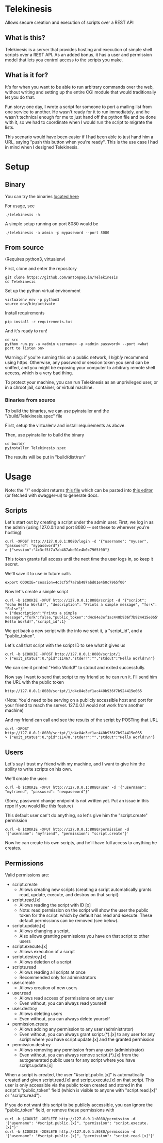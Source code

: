 # Telekinesis
Allows secure creation and execution of scripts over a REST API

## What is this?
Telekinesis is a server that provides hosting and execution of simple shell scripts over a REST API. As an added bonus, it has a user and permission model that lets you control access to the scripts you make.

## What is it for?
It's for when you want to be able to run arbitrary commands over the web, without writing and setting up the entire CGI module that would traditionally let you do that.

Fun story: one day, I wrote a script for someone to port a mailing list from one service to another. He wasn't ready for it to run immediately, and he wasn't technical enough for me to just hand off the python file and be done with it, so we had to coordinate when I would run the script to migrate the lists. 

This scenario would have been easier if I had been able to just hand him a URL, saying "push this button when you're ready". This is the use case I had in mind when I designed Telekinesis.

# Setup
## Binary
You can try the binaries [located here](https://github.com/antonpaquin/Telekinesis/releases/tag/1.0)

For usage, see
```
./telekinesis -h
```

A simple setup running on port 8080 would be
```
./telekinesis -a admin -p mypassword --port 8080
```

## From source
(Requires python3, virtualenv)

First, clone and enter the repository
```
git clone https://github.com/antonpaquin/Telekinesis
cd Telekinesis
```

Set up the python virtual environment
```
virtualenv env -p python3
source env/bin/activate
```

Install requirements
```
pip install -r requirements.txt
```

And it's ready to run!
```
cd src
python run.py -a <admin username> -p <admin password> --port <what port to listen on>
```

Warning: if you're running this on a public network, I *highly* recommend using https. Otherwise, any password or session token you send can be sniffed, and you might be exposing your computer to arbitrary remote shell access, which is a very bad thing.

To protect your machine, you can run Telekinesis as an unprivileged user, or in a chroot jail, container, or virtual machine.

### Binaries from source

To build the binaries, we can use pyinstaller and the "/build/Telekinesis.spec" file

First, setup the virtualenv and install requirements as above.

Then, use pyinstaller to build the binary
```
cd build/
pyinstaller Telekinesis.spec
```
The results will be put in "build/dist/run"

# Usage

Note: the "/" endpoint returns [this file](https://github.com/antonpaquin/Telekinesis/blob/master/src/telekinesis/swaggerfile.json) which can be pasted into [this editor](https://editor.swagger.io/) (or fetched with swagger-ui) to generate docs.

## Scripts
Let's start out by creating a script under the admin user.
First, we log in as the admin (using 127.0.0.1 and port 8080 -- set these to wherever you're hosting)
```
curl -XPOST http://127.0.0.1:8080/login -d '{"username": "myuser", "password": "mypassword"}'
> {"session":"4c3cf5f7a7ab487abd01e4b0c7965f00"}
```
This token grants full access until the next time the user logs in, so keep it secret.

We'll save it to use in future calls
```
export COOKIE="session=4c3cf5f7a7ab487abd01e4b0c7965f00"
```

Now let's create a simple script
```
curl -b $COOKIE -XPUT http://127.0.0.1:8080/script -d '{"script": "echo Hello World!", "description": "Prints a simple message", "fork": "False"}'
> {"description":"Prints a simple message","fork":false,"public_token":"d4c84e3ef1ac440b936f7b924415e065","script":"echo Hello World!","script_id":1}
```
We get back a new script with the info we sent it, a "script_id", and a "public_token".

Let's call that script with the script ID to see what it gives us
```
curl -b $COOKIE -XPOST http://127.0.0.1:8080/script/1
> {"exit_status":0,"pid":11467,"stderr":"","stdout":"Hello World!\n"}
```
We can see it printed "Hello World!" to stdout and exited successfully.

Now say I want to send that script to my friend so he can run it.
I'll send him the URL with the public token
```
http://127.0.0.1:8080/script/1/d4c84e3ef1ac440b936f7b924415e065
```
(Note: You'd need to be serving on a publicly accessible host and port for your friend to reach the server. 127.0.0.1 would not work from another machine)

And my friend can call and see the results of the script by POSTing that URL
```
curl -XPOST http://127.0.0.1:8080/script/1/d4c84e3ef1ac440b936f7b924415e065
> {"exit_status":0,"pid":11470,"stderr":"","stdout":"Hello World!\n"}
```

## Users
Let's say I trust my friend with my machine, and I want to give him the ability to write scripts on his own.

We'll create the user:
```
curl -b $COOKIE -XPUT http://127.0.0.1:8080/user -d '{"username": "myfriend", "password": "newpassword"}'
```
(Sorry, password change endpoint is not written yet. Put an issue in this repo if you would like this feature)

This default user can't do anything, so let's give him the "script.create" permission
```
curl -b $COOKIE -XPUT http://127.0.0.1:8080/permission -d '{"username": "myfriend", "permission": "script.create"}'
```
Now he can create his own scripts, and he'll have full access to anything he creates.

## Permissions

Valid permissions are:
- script.create
  - Allows creating new scripts (creating a script automatically grants read, update, execute, and destroy on that script)
- script.read.[x]
  - Allows reading the script with ID [x]
  - Note: read permission on the script will show the user the public token for the script, which by default has read and execute. These default permissions can be removed (see below).
- script.update.[x]
  - Allows changing a script, 
  - Also allows granting permissions you have on that script to other users
- script.execute.[x]
  - Allows execution of a script
- script.destroy.[x]
  - Allows deletion of a script
- scripts.read
  - Allows reading all scripts at once
  - Recommended only for administrators
- user.create
  - Allows creation of new users
- user.read
  - Allows read access of permissions on any user
  - Even without, you can always read yourself
- user.destroy
  - Allows deleting users
  - Even without, you can always delete yourself
- permission.create
  - Allows adding any permission to any user (administrator)
  - Even without, you can always grant script.(*).[x] to any user for any script where you have script.update.[x] and the granted permission
- permission.destroy
  - Allows removing any permission from any user (administrator)
  - Even without, you can always remove script.(*).[x] from the autogenerated public users for any script where you have script.update.[x]

When a script is created, the user "#script.public.[x]" is automatically created and given script.read.[x] and script.execute.[x] on that script. This user is only accessible via the public token created and stored in the script's "public_token" field (which is visible to anyone with "script.read.[x]" or "scripts.read").

If you do not want this script to be publicly accessible, you can ignore the "public_token" field, or remove these permissions with
```
curl -b $COOKIE -XDELETE http://127.0.0.1:8080/permission -d '{"username": "#script.public.[x]", "permission": "script.execute.[x]"}'
curl -b $COOKIE -XDELETE http://127.0.0.1:8080/permission -d '{"username": "#script.public.[x]", "permission": "script.read.[x]"}'
```
